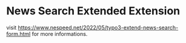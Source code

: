 # News Search Extended Extension

visit https://www.nespeed.net/2022/05/typo3-extend-news-search-form.html for more informations.
